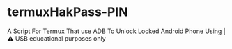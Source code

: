 # termuxHakPass-PIN
A Script For Termux That use ADB To Unlock Locked Android Phone Using | ⚠️ USB educational purposes only
